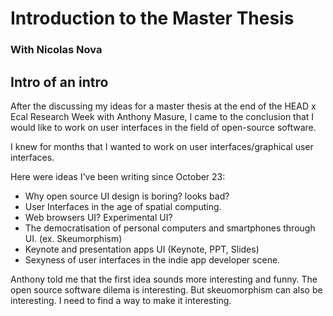 # Introduction to the Master Thesis
### With Nicolas Nova

## Intro of an intro
After the discussing my ideas for a master thesis at the end of the HEAD x Ecal Research Week with Anthony Masure, I came to the conclusion that I would like to work on user interfaces in the field of open-source software.

I knew for months that I wanted to work on user interfaces/graphical user interfaces.

Here were ideas I've been writing since October 23:
- Why open source UI design is boring? looks bad?
- User Interfaces in the age of spatial computing.
- Web browsers UI? Experimental UI?
- The democratisation of personal computers and smartphones through UI. (ex. Skeumorphism)
- Keynote and presentation apps UI (Keynote, PPT, Slides)
- Sexyness of user interfaces in the indie app developer scene.

Anthony told me that the first idea sounds more interesting and funny. The open source software dilema is interesting.
But skeuomorphism can also be interesting. I need to find a way to make it interesting.
